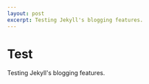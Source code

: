 ```yaml
---
layout: post
excerpt: Testing Jekyll's blogging features.
---
```


# Test

Testing Jekyll's blogging features.
